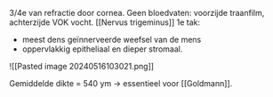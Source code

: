 3/4e van refractie door cornea.
Geen bloedvaten: voorzijde traanfilm, achterzijde VOK vocht.
[[Nervus trigeminus]] 1e tak: 
- meest dens geïnnerveerde weefsel van de mens
- oppervlakkig epitheliaal en dieper stromaal.

![[Pasted image 20240516103021.png]]

Gemiddelde dikte = 540 ym -> essentieel voor [[Goldmann]].

